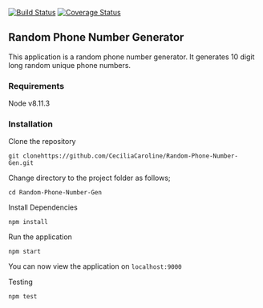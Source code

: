 [![Build Status](https://travis-ci.org/CeciliaCaroline/Phone-Number-Generator.svg?branch=master)](https://travis-ci.org/CeciliaCaroline/Phone-Number-Generator)
[![Coverage Status](https://coveralls.io/repos/github/CeciliaCaroline/Phone-Number-Generator/badge.svg?branch=master)](https://coveralls.io/github/CeciliaCaroline/Phone-Number-Generator?branch=master)

## Random Phone Number Generator
This application is a random phone number generator. It generates 10 digit long random unique phone numbers.

### Requirements

Node v8.11.3

### Installation

Clone the repository 

`git clonehttps://github.com/CeciliaCaroline/Random-Phone-Number-Gen.git`

Change directory to the project folder as follows; 

`cd Random-Phone-Number-Gen`

Install Dependencies

`npm install`

Run the application

`npm start`

You can now view the application on `localhost:9000`

Testing

`npm test`
